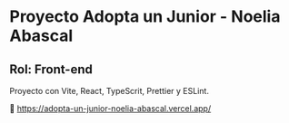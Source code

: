 # Proyecto Adopta un Junior - Noelia Abascal

## Rol: Front-end

Proyecto con Vite, React, TypeScrit, Prettier y ESLint.

🔗 https://adopta-un-junior-noelia-abascal.vercel.app/
